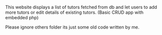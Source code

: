 This website displays a list of tutors fetched from db and let users to add more tutors or edit details of existing tutors. (Basic CRUD app with embedded php)

Please ignore others folder its just some old code written by me.

